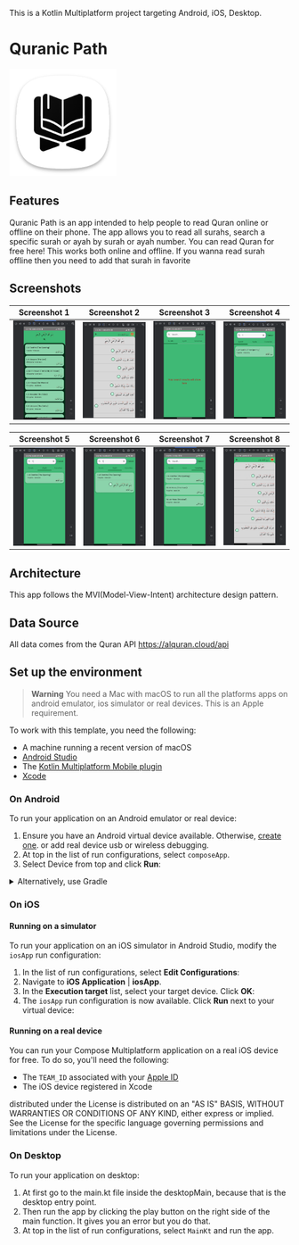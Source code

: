 This is a Kotlin Multiplatform project targeting Android, iOS, Desktop.

# Quranic Path
![image](readme_images/app_icon.png)

## Features
Quranic Path is an app intended to help people to read Quran online or offline on their phone. The app allows you to read all surahs, search a specific surah or ayah by surah or ayah number. You can read Quran for free here!
This works both online and offline. If you wanna read surah offline then you need to add that surah in favorite


## Screenshots
| Screenshot 1                   | Screenshot 2                   | Screenshot 3                   | Screenshot 4                   |
|--------------------------------|--------------------------------|--------------------------------|--------------------------------|
| ![Image1](readme_images/1.png) | ![Image2](readme_images/2.png) | ![Image3](readme_images/3.png) | ![Image4](readme_images/4.png) |

| Screenshot 5                   | Screenshot 6                   | Screenshot 7                   | Screenshot 8                   |
|--------------------------------|--------------------------------|--------------------------------|--------------------------------|
| ![Image5](readme_images/5.png) | ![Image6](readme_images/6.png) | ![Image7](readme_images/7.png) | ![Image8](readme_images/8.png) |


## Architecture
This app follows the MVI(Model-View-Intent) architecture design pattern.


## Data Source
All data comes from the Quran API
https://alquran.cloud/api


## Set up the environment

> **Warning**
> You need a Mac with macOS to run all the platforms apps on android emulator, ios simulator or real devices.
> This is an Apple requirement.

To work with this template, you need the following:

* A machine running a recent version of macOS
* [Android Studio](https://developer.android.com/studio)
* The [Kotlin Multiplatform Mobile plugin](https://plugins.jetbrains.com/plugin/14936-kotlin-multiplatform-mobile)
* [Xcode](https://apps.apple.com/us/app/xcode/id497799835)

### On Android

To run your application on an Android emulator or real device:

1. Ensure you have an Android virtual device available. Otherwise, [create one](https://developer.android.com/studio/run/managing-avds#createavd). or add real device usb or wireless debugging.
2. At top in the list of run configurations, select `composeApp`.
3. Select Device from top and click **Run**:

<details>
  <summary>Alternatively, use Gradle</summary>

To install an Android application on a real Android device or an emulator, run `./gradlew installDebug` in the terminal.

</details>

### On iOS

#### Running on a simulator

To run your application on an iOS simulator in Android Studio, modify the `iosApp` run configuration:

1. In the list of run configurations, select **Edit Configurations**:
2. Navigate to **iOS Application** | **iosApp**.
3. In the **Execution target** list, select your target device. Click **OK**:
4. The `iosApp` run configuration is now available. Click **Run** next to your virtual device:


#### Running on a real device

You can run your Compose Multiplatform application on a real iOS device for free.
To do so, you'll need the following:

* The `TEAM_ID` associated with your [Apple ID](https://support.apple.com/en-us/HT204316)
* The iOS device registered in Xcode

distributed under the License is distributed on an "AS IS" BASIS,
WITHOUT WARRANTIES OR CONDITIONS OF ANY KIND, either express or implied.
See the License for the specific language governing permissions and
limitations under the License.

### On Desktop

To run your application on desktop:
1. At first go to the main.kt file inside the desktopMain, because that is the desktop entry point.
2. Then run the app by clicking the play button on the right side of the main function. It gives you an error but you do that. 
3. At top in the list of run configurations, select `MainKt` and run the app.